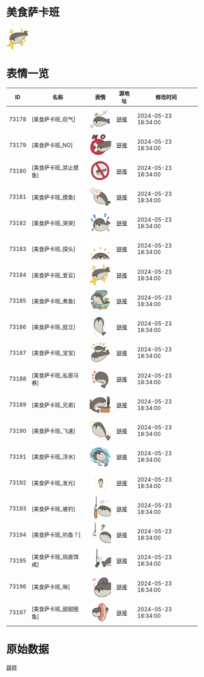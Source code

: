 # 美食萨卡班

<img src="./cover.png" height="60" alt="cover" />

# 表情一览

|ID|名称|表情|源地址|修改时间|
|----|----|----|----|----|
|73178|[美食萨卡班_叹气]|<img src="./pic/073178_%5B美食萨卡班_叹气%5D.png" height="60" alt="叹气"/>|[链接](https://i0.hdslb.com/bfs/garb/bdca7accba82d54542c4854edf56c2a5e0b35239.png)|2024-05-23 18:34:00|
|73179|[美食萨卡班_NO]|<img src="./pic/073179_%5B美食萨卡班_NO%5D.png" height="60" alt="NO"/>|[链接](https://i0.hdslb.com/bfs/garb/dd69c0ca9050d746a402fd29870b40e88d1fdf25.png)|2024-05-23 18:34:00|
|73180|[美食萨卡班_禁止摸鱼]|<img src="./pic/073180_%5B美食萨卡班_禁止摸鱼%5D.png" height="60" alt="禁止摸鱼"/>|[链接](https://i0.hdslb.com/bfs/garb/5764166eacecb3d1c48914baeff86b062f8c285a.png)|2024-05-23 18:34:00|
|73181|[美食萨卡班_摸鱼]|<img src="./pic/073181_%5B美食萨卡班_摸鱼%5D.png" height="60" alt="摸鱼"/>|[链接](https://i0.hdslb.com/bfs/garb/ee9e698129f45dda04552db4c4ded448c50ba295.png)|2024-05-23 18:34:00|
|73182|[美食萨卡班_哭哭]|<img src="./pic/073182_%5B美食萨卡班_哭哭%5D.png" height="60" alt="哭哭"/>|[链接](https://i0.hdslb.com/bfs/garb/4def89a93ee412608ae3deec1f07bb56f37196d6.png)|2024-05-23 18:34:00|
|73183|[美食萨卡班_探头]|<img src="./pic/073183_%5B美食萨卡班_探头%5D.png" height="60" alt="探头"/>|[链接](https://i0.hdslb.com/bfs/garb/bbc420b5d9e4cb2c11d302cf809ae42c3e55a949.png)|2024-05-23 18:34:00|
|73184|[美食萨卡班_爱豆]|<img src="./pic/073184_%5B美食萨卡班_爱豆%5D.png" height="60" alt="爱豆"/>|[链接](https://i0.hdslb.com/bfs/garb/4b89dceefa24ce3d401a23255b4dad4475a6ad10.png)|2024-05-23 18:34:00|
|73185|[美食萨卡班_煮鱼]|<img src="./pic/073185_%5B美食萨卡班_煮鱼%5D.png" height="60" alt="煮鱼"/>|[链接](https://i0.hdslb.com/bfs/garb/0bee30277b8b277b05a7d32d3518cd08c32c5782.png)|2024-05-23 18:34:00|
|73186|[美食萨卡班_挺立]|<img src="./pic/073186_%5B美食萨卡班_挺立%5D.png" height="60" alt="挺立"/>|[链接](https://i0.hdslb.com/bfs/garb/cd46ed9ebbfc0e0da7bea13e1ebfdeba19b9414d.png)|2024-05-23 18:34:00|
|73187|[美食萨卡班_宝宝]|<img src="./pic/073187_%5B美食萨卡班_宝宝%5D.png" height="60" alt="宝宝"/>|[链接](https://i0.hdslb.com/bfs/garb/a4c64ae78a2be5f2ceb0a852c981ba44851c0e5c.png)|2024-05-23 18:34:00|
|73188|[美食萨卡班_私密马赛]|<img src="./pic/073188_%5B美食萨卡班_私密马赛%5D.png" height="60" alt="私密马赛"/>|[链接](https://i0.hdslb.com/bfs/garb/37a897f2784d40ab0e4e7940c9a91c26919bd1b7.png)|2024-05-23 18:34:00|
|73189|[美食萨卡班_兄弟]|<img src="./pic/073189_%5B美食萨卡班_兄弟%5D.png" height="60" alt="兄弟"/>|[链接](https://i0.hdslb.com/bfs/garb/501cb1a8d8a04bae9b7d384fb5216d676e126ef5.png)|2024-05-23 18:34:00|
|73190|[美食萨卡班_飞速]|<img src="./pic/073190_%5B美食萨卡班_飞速%5D.png" height="60" alt="飞速"/>|[链接](https://i0.hdslb.com/bfs/garb/4d160dd170ce9e070e04d4ad7c2961fab177f5b9.png)|2024-05-23 18:34:00|
|73191|[美食萨卡班_浮水]|<img src="./pic/073191_%5B美食萨卡班_浮水%5D.png" height="60" alt="浮水"/>|[链接](https://i0.hdslb.com/bfs/garb/e908a0f3cff4aaf63c201dd089704c6e78c6d06a.png)|2024-05-23 18:34:00|
|73192|[美食萨卡班_发光]|<img src="./pic/073192_%5B美食萨卡班_发光%5D.png" height="60" alt="发光"/>|[链接](https://i0.hdslb.com/bfs/garb/3ea4f68fff1f1d02654deb1f33883800dd610bea.png)|2024-05-23 18:34:00|
|73193|[美食萨卡班_被钓]|<img src="./pic/073193_%5B美食萨卡班_被钓%5D.png" height="60" alt="被钓"/>|[链接](https://i0.hdslb.com/bfs/garb/99e6699b29739764836ebf6ed49e7272815f19e1.png)|2024-05-23 18:34:00|
|73194|[美食萨卡班_钓鱼？]|<img src="./pic/073194_%5B美食萨卡班_钓鱼？%5D.png" height="60" alt="钓鱼？"/>|[链接](https://i0.hdslb.com/bfs/garb/7ce79f0c8e75a62eb7ff7422d1d725983b4a6f43.png)|2024-05-23 18:34:00|
|73195|[美食萨卡班_钩直饵咸]|<img src="./pic/073195_%5B美食萨卡班_钩直饵咸%5D.png" height="60" alt="钩直饵咸"/>|[链接](https://i0.hdslb.com/bfs/garb/951d6bd992dadabe42bb0e98ad643f4fff6641b1.png)|2024-05-23 18:34:00|
|73196|[美食萨卡班_啾]|<img src="./pic/073196_%5B美食萨卡班_啾%5D.png" height="60" alt="啾"/>|[链接](https://i0.hdslb.com/bfs/garb/aa25ec05c917173e617e049284e5cf23374526c8.png)|2024-05-23 18:34:00|
|73197|[美食萨卡班_甜甜圈鱼]|<img src="./pic/073197_%5B美食萨卡班_甜甜圈鱼%5D.png" height="60" alt="甜甜圈鱼"/>|[链接](https://i0.hdslb.com/bfs/garb/a225749707f213f992186a251c1af9a0a2416301.png)|2024-05-23 18:34:00|

# 原始数据

[跳转](./raw.json)

